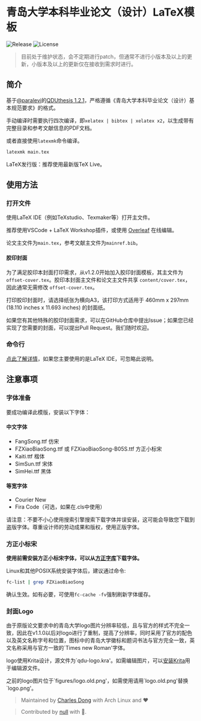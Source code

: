 # 青岛大学本科毕业论文（设计）LaTeX模板

![Release](https://img.shields.io/github/v/release/chardon55/qdubachelor-tex?include_prereleases)
![License](https://img.shields.io/github/license/chardon55/qdubachelor-tex)

> 目前处于维护状态，会不定期进行patch，但通常不进行小版本及以上的更新，小版本及以上的更新仅在接收到需求时进行。

## 简介

基于[@paralevi](https://github.com/paralevi)的[QDUthesis 1.2.1](https://github.com/paralevi/QDUthesis)，严格遵循《青岛大学本科毕业论文（设计）基本规范要求》的格式。

手动编译时需要执行四次编译，即`xelatex | bibtex | xelatex x2`，以生成带有完整目录和参考文献信息的PDF文档。

或者直接使用`latexmk`命令编译。

```bash
latexmk main.tex
```

LaTeX发行版：推荐使用最新版TeX Live。

## 使用方法

### 打开文件

使用LaTeX IDE（例如TeXstudio、Texmaker等）打开主文件。

推荐使用VSCode + LaTeX Workshop插件，或使用 [Overleaf](https://www.overleaf.com/) 在线编辑。

论文主文件为`main.tex`，参考文献主文件为`mainref.bib`。

#### 胶印封面

为了满足胶印本封面打印需求，从v1.2.0开始加入胶印封面模板，其主文件为 `offset-cover.tex`。胶印本封面主文件和论文主文件共享 `content/cover.tex`，因此通常无需修改 `offset-cover.tex`。

打印胶印封面时，请选择纸张为横向A3，该打印方式适用于 460mm x 297mm (18.110 inches x 11.693 inches) 的封面纸。

如果您有其他特殊的胶印封面需求，可以在GitHub仓库中提出Issue；如果您已经实现了您需要的封面，可以提出Pull Request。我们随时欢迎。

### 命令行

[点此了解详情](./.github/commandline.md)，如果您主要使用的是LaTeX IDE，可忽略此说明。

## 注意事项

### 字体准备

要成功编译此模版，安装以下字体：
#### 中文字体
- FangSong.ttf 仿宋
- FZXiaoBiaoSong.ttf 或 FZXiaoBiaoSong-B05S.ttf 方正小标宋
- Kaiti.ttf 楷体
- SimSun.ttf 宋体
- SimHei.ttf 黑体

#### 等宽字体
- Courier New
- Fira Code（可选，如果在.cls中使用）

请注意：不要不小心使用搜索引擎搜索下载字体并误安装，这可能会导致您下载到盗版字体。尊重设计师的劳动成果和版权，使用正版字体。


### 方正小标宋

**使用前需安装方正小标宋字体，可以从[方正字库](https://www.foundertype.com)下载字体。**

Linux和其他POSIX系统安装字体后，建议通过命令:

```bash
fc-list | grep FZXiaoBiaoSong
```

确认生效。如有必要，可使用`fc-cache -fv`强制刷新字体缓存。

### 封面Logo

由于原版论文要求中的青岛大学logo图片分辨率较低，且与官方的样式不完全一致，因此在v1.1.0以后对logo进行了重制，提高了分辨率，同时采用了官方的配色以及英文名称字号和位置，图标中的青岛大学徽标和题词书法与官方完全一致，英文名称采用与官方一致的\`Times new Roman'字体。

logo使用Krita设计，源文件为`qdu-logo.kra'。如需编辑图片，可以[安装Krita](./.github/krita-installation.md)用于编辑源文件。

之前的logo图片位于\`figures/logo.old.png'，如需使用请用\`logo.old.png'替换\`logo.png'。

> Maintained by [Charles Dong](https://github.com/chardoncs) with Arch Linux and ❤️

> Contributed by [null](https://github.com/nullnan) with 💙.